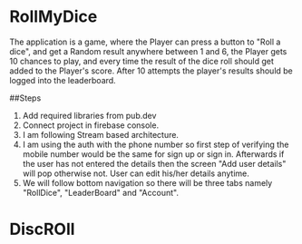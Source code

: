 # RollMyDice

The application is a game, where the Player can press a button to "Roll a dice", and get a Random result anywhere between 1 and 6, the Player gets 10 chances to play, and every time the result of the dice roll should get added to the Player's score. After 10 attempts the player's results should be logged into the leaderboard.


##Steps

1. Add required libraries from pub.dev
2. Connect project in firebase console.
3. I  am  following Stream based architecture.
4. I  am using the auth with the phone number so first step of verifying the mobile number would be the same for sign up or sign in. Afterwards if the user has not 
entered the details then the screen "Add user details" will pop otherwise not. User can edit his/her details anytime.
5. We will follow bottom navigation so there will be three tabs namely "RollDice", "LeaderBoard" and "Account".

# DiscROll

